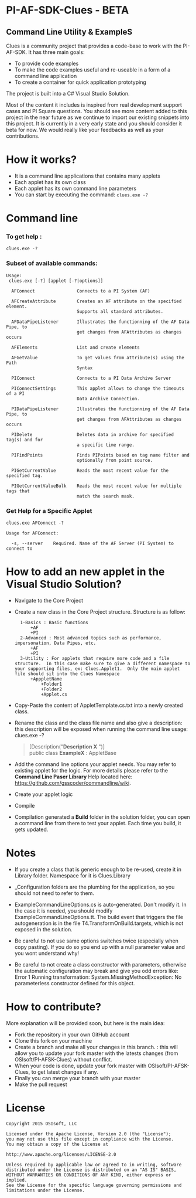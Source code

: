 # PI-AF-SDK-Clues - BETA
## **C**ommand **L**ine **U**tility & **E**xample**S**

Clues is a community project that provides a code-base to work with the PI-AF-SDK.  It has three main goals: 
* To provide code examples
* To make the code examples useful and re-useable in a form of a command line application
* To create a container for quick application prototyping

The project is built into a C# Visual Studio Solution.  

Most of the content it includes is inspired from real development support cases and PI Square questions. You should see more content added to this project in the near future as we continue to import our existing snippets into this project.  It is currently in a very early state and you should consider it beta for now.  We would really like your feedbacks as well as your contributions.

# How it works?
* It is a command line applications that contains many applets
* Each applet has its own class
* Each applet has its own command line parameters
* You can start by executing the command: `clues.exe -?` 


# Command line

### To get help :  
`clues.exe -?`  
### Subset of available commands:  
	Usage:
	 clues.exe [-?] [applet [-?|options]]

	  AFConnect                Connects to a PI System (AF)

	  AFCreateAttribute        Creates an AF attribute on the specified element.
							   Supports all standard attributes.

	  AFDataPipeListener       Illustrates the functionning of the AF Data Pipe, to
							   get changes from AFAttributes as changes occurs

	  AFElements               List and create elements

	  AFGetValue               To get values from attribute(s) using the Path
							   Syntax

	  PIConnect                Connects to a PI Data Archive Server

	  PIConnectSettings        This applet allows to change the timeouts of a PI
							   Data Archive Connection.

	  PIDataPipeListener       Illustrates the functionning of the AF Data Pipe, to
							   get changes from AFAttributes as changes occurs

	  PIDelete                 Deletes data in archive for specified tag(s) and for
							   a specific time range.

	  PIFindPoints             Finds PIPoints based on tag name filter and
							   optionally from point source.

	  PIGetCurrentValue        Reads the most recent value for the specified tag.

	  PIGetCurrentValueBulk    Reads the most recent value for multiple tags that
							   match the search mask.


### Get Help for a Specific Applet
`clues.exe AFConnect -?`

	Usage for AFConnect:

	  -s, --server    Required. Name of the AF Server (PI System) to connect to

# How to add an new applet in the Visual Studio Solution?

* Navigate to the Core Project

* Create a new class in the Core Project structure. Structure is as follow:

	    1-Basics : Basic functions
	        +AF
	        +PI
	    2-Advanced : Most advanced topics such as performance, impersonation, Data Pipes, etc.
	        +AF
	        +PI
	    3-Utility : For applets that require more code and a file structure.  In this case make sure to give a different namespace to your supporting files, ex: Clues.Applet1.  Only the main applet file should sit into the Clues Namespace
	        +ApppletName
	            +Folder1
	            +Folder2
	            +Applet.cs

* Copy-Paste the content of AppletTemplate.cs.txt into a newly created class. 

* Rename the class and the class file name and also give a description: this description will be exposed when running the command line usage: clues.exe -?  
    >[Description("**Description X** ")]  
    >public class **ExampleX** : AppletBase

* Add the command line options your applet needs.  You may refer to existing applet for the logic.  For more details please refer to the **Command Line Paser Library** Help located here: https://github.com/gsscoder/commandline/wiki.

* Create your applet logic

* Compile

* Compilation generated a **Build** folder in the solution folder, you can open a command line from there to test your applet.  Each time you build, it gets updated.


# Notes

* If you create a class that is generic enough to be re-used, create it in Library folder.  Namespace for it is Clues.Library

* _Configuration folders are the plumbing for the application, so you should not need to refer to them.

* ExampleCommandLineOptions.cs is auto-generated. Don't modify it. In the case it is needed, you should modify ExampleCommandLineOptions.tt.  The build event that triggers the file autogeneration is in the file T4.TransformOnBuild.targets, which is not exposed in the solution.

* Be careful to not use same options switches twice (especially when copy pasting).  If you do so you end up with a null parameter value and you wont understand why!

* Be careful to not create a class constructor with parameters, otherwise the automatic configuration may break and give you odd errors like: Error	1	Running transformation: System.MissingMethodException: No parameterless constructor defined for this object.

# How to contribute?
More explanation will be provided soon, but here is the main idea:
* Fork the repository in your own GitHub account
* Clone this fork on your machine
* Create a branch and make all your changes in this branch. : this will allow you to update your fork master with the latests changes (from OSIsoft/PI-AFSK-Clues) without conflict.  
* When your code is done, update your fork master with OSIsoft/PI-AFSK-Clues, to get latest changes if any.
* Finally you can merge your branch with your master
* Make the pull request

# License

    Copyright 2015 OSIsoft, LLC
     
    Licensed under the Apache License, Version 2.0 (the "License");
    you may not use this file except in compliance with the License.
    You may obtain a copy of the License at
     
    http://www.apache.org/licenses/LICENSE-2.0
     
    Unless required by applicable law or agreed to in writing, software
    distributed under the License is distributed on an "AS IS" BASIS,
    WITHOUT WARRANTIES OR CONDITIONS OF ANY KIND, either express or implied.
    See the License for the specific language governing permissions and
    limitations under the License.

